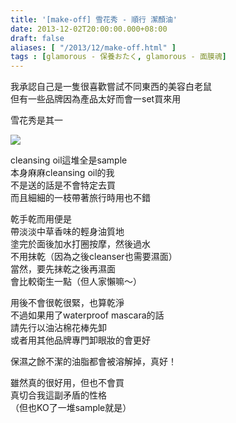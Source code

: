 ```yaml
---
title: '[make-off] 雪花秀 - 順行 潔顏油'
date: 2013-12-02T20:00:00.000+08:00
draft: false
aliases: [ "/2013/12/make-off.html" ]
tags : [glamorous - 保養おたく, glamorous - 面膜魂]
---
```


我承認自己是一隻很喜歡嘗試不同東西的美容白老鼠   
但有一些品牌因為產品太好而會一set買來用  
  
雪花秀是其一    

[![](https://4.bp.blogspot.com/-Q7nifHFQ99w/XCd2_1gUi5I/AAAAAAAACts/GtmAnizCNYYYcaImbvpSxrhf3wXP95aYQCLcBGAs/s640/56.jpg)](https://4.bp.blogspot.com/-Q7nifHFQ99w/XCd2_1gUi5I/AAAAAAAACts/GtmAnizCNYYYcaImbvpSxrhf3wXP95aYQCLcBGAs/s1600/56.jpg)

cleansing oil這堆全是sample  
本身麻麻cleansing oil的我   
不是送的話是不會特定去買  
而且細細的一枝帶著旅行時用也不錯    
  
乾手乾而用便是  
帶淡淡中草香味的輕身油質地   
塗完於面後加水打圈按摩，然後過水  
不用抹乾（因為之後cleanser也需要濕面）  
當然，要先抹乾之後再濕面  
會比較衛生一點（但人家懶嘛～）  
  
用後不會很乾很緊，也算乾淨  
不過如果用了waterproof mascara的話   
請先行以油沾棉花棒先卸  
或者用其他品牌專門卸眼妝的會更好   
  
保濕之餘不潔的油脂都會被溶解掉，真好！  
  
雖然真的很好用，但也不會買  
真切合我這副矛盾的性格  
（但也KO了一堆sample就是）